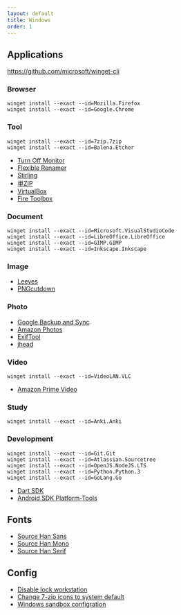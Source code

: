 ```yaml
---
layout: default
title: Windows
order: 1
---
```


## Applications

<https://github.com/microsoft/winget-cli>

### Browser

```console
winget install --exact --id=Mozilla.Firefox
winget install --exact --id=Google.Chrome
```

### Tool

```console
winget install --exact --id=7zip.7zip
winget install --exact --id=Balena.Etcher
```

- [Turn Off Monitor](https://sourceforge.net/projects/turnoffmonitor/)
- [Flexible Renamer](http://www.vector.co.jp/soft/winnt/util/se131133.html)
- [Stirling](http://www.vector.co.jp/soft/win95/util/se079072.html)
- [単ZIP](http://kurohane.net/seisanbutu.html)
- [VirtualBox](https://www.virtualbox.org/)
- [Fire Toolbox](https://forum.xda-developers.com/t/windows-tool-fire-toolbox-v26-1.3889604/)

### Document

```console
winget install --exact --id=Microsoft.VisualStudioCode
winget install --exact --id=LibreOffice.LibreOffice
winget install --exact --id=GIMP.GIMP
winget install --exact --id=Inkscape.Inkscape
```

### Image

- [Leeyes](http://www3.tokai.or.jp/boxes/leeyes/)
- [PNGcutdown](http://www.vector.co.jp/soft/win95/prog/se277095.html)

### Photo

- [Google Backup and Sync](https://www.google.com/drive/download/)
- [Amazon Photos](https://www.amazon.co.jp/b?node=5262651051)
- [ExifTool](https://exiftool.org/)
- [jhead](https://www.sentex.ca/~mwandel/jhead/)

### Video

```console
winget install --exact --id=VideoLAN.VLC
```

- [Amazon Prime Video](https://www.microsoft.com/ja-jp/p/amazon-prime-video-for-windows/9p6rc76msmmj)

### Study

```console
winget install --exact --id=Anki.Anki
```

### Development

```console
winget install --exact --id=Git.Git
winget install --exact --id=Atlassian.Sourcetree
winget install --exact --id=OpenJS.NodeJS.LTS
winget install --exact --id=Python.Python.3
winget install --exact --id=GoLang.Go
```

- [Dart SDK](https://dart.dev/get-dart/archive)
- [Android SDK Platform-Tools](https://developer.android.com/studio/releases/platform-tools)

## Fonts

- [Source Han Sans](https://github.com/adobe-fonts/source-han-sans)
- [Source Han Mono](https://github.com/adobe-fonts/source-han-mono)
- [Source Han Serif](https://github.com/adobe-fonts/source-han-serif)

## Config

- [Disable lock workstation](reg/disable_lock_workstation.reg)
- [Change 7-zip icons to system default](reg/change_7zip_icons.reg)
- [Windows sandbox configration](windows-sandbox.wsb)
